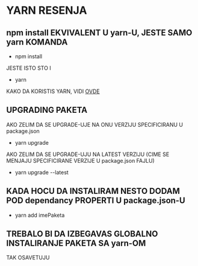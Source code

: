 # YARN RESENJA

## npm install EKVIVALENT U yarn-U, JESTE SAMO yarn KOMANDA

- npm install

JESTE ISTO STO I

- yarn

KAKO DA KORISTIS YARN, VIDI [OVDE](https://yarnpkg.com/en/docs/usage)

## UPGRADING PAKETA

AKO ZELIM DA SE UPGRADE-UJE NA ONU VERZIJU SPECIFICIRANU U package.json

- yarn upgrade

AKO ZELIM DA SE UPGRADE-UJU NA LATEST VERZIJU (CIME SE MENJAJU SPECIFICIRANE VERZIJE U package.json FAJLU)

- yarn upgrade --latest

## KADA HOCU DA INSTALIRAM NESTO DODAM POD dependancy PROPERTI U package.json-U

- yarn add imePaketa

## TREBALO BI DA IZBEGAVAS GLOBALNO INSTALIRANJE PAKETA SA yarn-OM

TAK OSAVETUJU